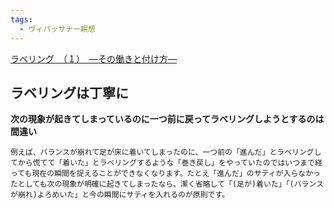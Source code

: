 ```yaml
---
tags:
  - ヴィパッサナー瞑想
---
```

[ラベリング　（１）　―その働きと付け方―](https://www.satisati.jp/category13/category18/entry113.html)

## ラベリングは丁寧に

**次の現象が起きてしまっているのに一つ前に戻ってラベリングしようとするのは間違い**

```
例えば、バランスが崩れて足が床に着いてしまったのに、一つ前の「進んだ」とラベリングしてから慌てて「着いた」とラベリングするような「巻き戻し」をやっていたのではいつまで経っても現在の瞬間を捉えることができなくなります。たとえ「進んだ」のサティが入らなかったとしても次の現象が明確に起きてしまったなら、潔く省略して「(足が)着いた」「(バランスが崩れ)よろめいた」と今の瞬間にサティを入れるのが原則です。
```

